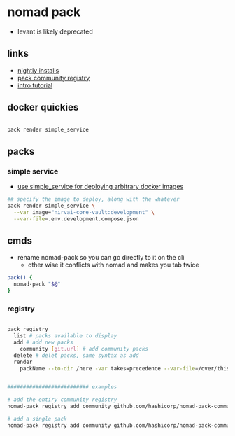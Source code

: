 # nomad pack

- levant is likely deprecated

## links

- [nightly installs](https://github.com/hashicorp/nomad-pack/releases/tag/nightly)
- [pack community registry](https://github.com/hashicorp/nomad-pack-community-registry)
- [intro tutorial](https://developer.hashicorp.com/nomad/tutorials/nomad-pack/nomad-pack-intro)

## docker quickies

```sh

pack render simple_service
```

## packs

### simple service

- [use simple_service for deploying arbitrary docker images](https://github.com/hashicorp/nomad-pack-community-registry/pull/37/files)

```sh
## specify the image to deploy, along with the whatever
pack render simple_service \
  --var image="nirvai-core-vault:development" \
  --var-file=.env.development.compose.json
```

## cmds

- rename nomad-pack so you can go directly to it on the cli
  - other wise it conflicts with nomad and makes you tab twice

```sh
pack() {
  nomad-pack "$@"
}
```

### registry

```sh

pack registry
  list # packs available to display
  add # add new packs
    community [git.url] # add community packs
  delete # delet packs, same syntax as add
  render
    packName --to-dir /here -var takes=precedence --var-file=/over/this/file --render-output-template


########################## examples

# add the entiry community registry
nomad-pack registry add community github.com/hashicorp/nomad-pack-community-registry

# add a single pack
nomad-pack registry add community github.com/hashicorp/nomad-pack-community-registry --target=nginx
```
